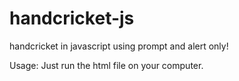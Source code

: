 # handcricket-js
handcricket in javascript using prompt and alert only!

Usage:
Just run the html file on your computer.
